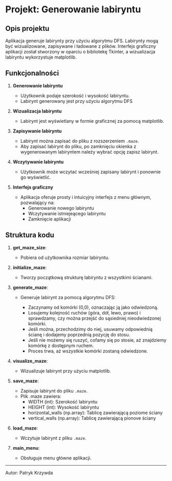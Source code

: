
# Projekt: Generowanie labiryntu

## Opis projektu

Aplikacja generuje labirynty przy użyciu algorytmu DFS. Labirynty mogą być wizualizowane, zapisywane i ładowane z plików. Interfejs graficzny aplikacji został stworzony w oparciu o bibliotekę Tkinter, a wizualizacja labiryntu wykorzystuje matplotlib.

## Funkcjonalności

1. **Generowanie labiryntu**

   - Użytkownik podaje szerokość i wysokość labiryntu.
   - Labirynt generowany jest przy użyciu algorytmu DFS

2. **Wizualizacja labiryntu**

   - Labirynt jest wyświetlany w formie graficznej za pomocą matplotlib.

3. **Zapisywanie labiryntu**

   - Labirynt można zapisać do pliku z rozszerzeniem `.maze`.
   - Aby zapisać labirynt do pliku, po zamknięciu okienka z wygenerowanym labiryntem należy wybrać opcję zapisz labirynt.

4. **Wczytywanie labiryntu**

   - Użytkownik może wczytać wcześniej zapisany labirynt i ponownie go wyświetlić.

5. **Interfejs graficzny**

   - Aplikacja oferuje prosty i intuicyjny interfejs z menu głównym, pozwalający na:
     - Generowanie nowego labiryntu
     - Wczytywanie istniejeącego labiryntu
     - Zamknięcie aplikacji

## Struktura kodu

1. **get\_maze\_size**:

   - Pobiera od użytkownika rozmiar labiryntu.

2. **initialize\_maze**:

   - Tworzy początkową strukturę labiryntu z wszystkimi ścianami.

3. **generate\_maze**:

   - Generuje labirynt za pomocą algorytmu DFS:

       - Zaczynamy od komórki (0,0), oznaczając ją jako odwiedzoną.
       - Losujemy kolejność ruchów (góra, dół, lewo, prawo) i sprawdzamy, czy można przejść do sąsiedniej nieodwiedzonej komórki.
       - Jeśli można, przechodzimy do niej, usuwamy odpowiednią ścianę i dodajemy poprzednią pozycję do stosu.
       - Jeśli nie możemy się ruszyć, cofamy się po stosie, aż znajdziemy komórkę z dostępnym ruchem.
       - Proces trwa, aż wszystkie komórki zostaną odwiedzone.

4. **visualize\_maze**:

   - Wizualizuje labirynt przy użyciu matplotlib.

5. **save\_maze**:

   - Zapisuje labirynt do pliku `.maze`.
   - Plik .maze zawiera:
       - WIDTH (int): Szerokość labiryntu
       - HEIGHT (int): Wysokość labiryntu
       - horizontal_walls (np.array): Tablicę zawierającą poziome ściany
       - vertical_walls (np.array): Tablicę zawierającą pionove ściany

6. **load\_maze**:

   - Wczytuje labirynt z pliku `.maze`.

7. **main\_menu**:

   - Obsługuje menu główne aplikacji.

---

Autor: Patryk Krzywda

